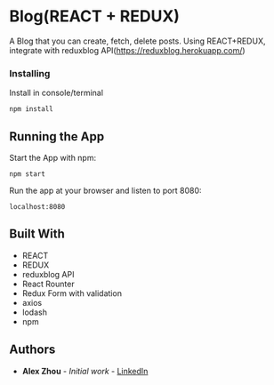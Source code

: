 # Blog(REACT + REDUX)

A Blog that you can create, fetch, delete posts.
Using REACT+REDUX, integrate with reduxblog API(https://reduxblog.herokuapp.com/)

### Installing

Install in console/terminal

```
npm install
```

## Running the App

Start the App with npm:

```
npm start
```

Run the app at your browser and listen to port 8080:

```
localhost:8080
```

## Built With

* REACT
* REDUX
* reduxblog API
* React Rounter
* Redux Form with validation
* axios
* lodash
* npm

## Authors

* **Alex Zhou** - *Initial work* - [LinkedIn](https://www.linkedin.com/in/yuhang-alex-zhou-859a5457/)
